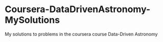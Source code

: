 # Coursera-DataDrivenAstronomy-MySolutions
My solutions to problems in the coursera course Data-Driven Astronomy
